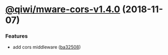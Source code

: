 # [@qiwi/mware-cors-v1.4.0](https://github.com/qiwi/mware/compare/v1.3.0...v1.4.0) (2018-11-07)


### Features

* add cors middleware ([ba32508](https://github.com/qiwi/mware/commit/ba32508))
